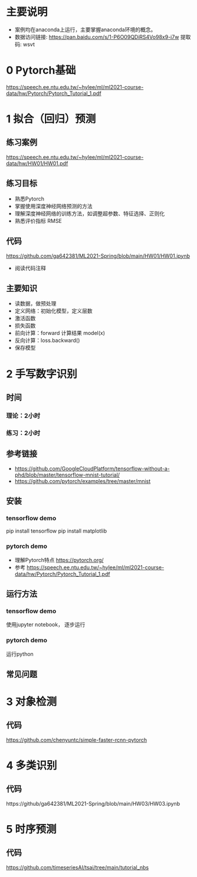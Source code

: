 # 主要说明
* 案例均在anaconda上运行，主要掌握anaconda环境的概念。
* 数据访问链接: https://pan.baidu.com/s/1-P6O09QDiRS4Vo98x9-i7w 提取码: wsvt
# 0 Pytorch基础
https://speech.ee.ntu.edu.tw/~hylee/ml/ml2021-course-data/hw/Pytorch/Pytorch_Tutorial_1.pdf
# 1 拟合（回归）预测
## 练习案例
https://speech.ee.ntu.edu.tw/~hylee/ml/ml2021-course-data/hw/HW01/HW01.pdf

## 练习目标
* 熟悉Pytorch
* 掌握使用深度神经网络预测的方法
* 理解深度神经网络的训练方法，如调整超参数、特征选择、正则化
* 熟悉评价指标  RMSE
## 代码
https://github.com/ga642381/ML2021-Spring/blob/main/HW01/HW01.ipynb
* 阅读代码注释
## 主要知识
* 读数据，做预处理
* 定义网络：初始化模型，定义层数
* 激活函数
* 损失函数
* 前向计算：forward 计算结果  model(x)
* 反向计算：loss.backward()
* 保存模型
# 2 手写数字识别
## 时间
### 理论：2小时
### 练习：2小时
## 参考链接
* https://github.com/GoogleCloudPlatform/tensorflow-without-a-phd/blob/master/tensorflow-mnist-tutorial/
* https://github.com/pytorch/examples/tree/master/mnist
## 安装
### tensorflow demo
pip install tensorflow
pip install matplotlib
### pytorch demo
* 理解Pytorch特点 https://pytorch.org/
* 参考 https://speech.ee.ntu.edu.tw/~hylee/ml/ml2021-course-data/hw/Pytorch/Pytorch_Tutorial_1.pdf
## 运行方法
### tensorflow demo
使用jupyter notebook， 逐步运行
### pytorch demo
运行python
## 常见问题
# 3 对象检测
## 代码
https://github.com/chenyuntc/simple-faster-rcnn-pytorch
# 4 多类识别
## 代码
https://github/ga642381/ML2021-Spring/blob/main/HW03/HW03.ipynb
# 5 时序预测
## 代码
https://github.com/timeseriesAI/tsai/tree/main/tutorial_nbs